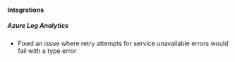 
#### Integrations

##### Azure Log Analytics

- Fixed an issue where retry attempts for service unavailable errors would fail with a type error
